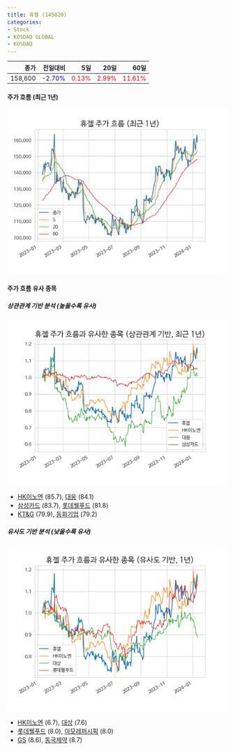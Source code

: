 ```yaml
---
title: 휴젤 (145020)
categories:
- Stock
- KOSDAQ GLOBAL
- KOSDAQ
---
```


|종가|전일대비|5일|20일|60일|
|---:|-------:|--:|---:|---:|
|158,600|<span style="color: blue">-2.70%</span>|<span style="color: red">0.13%</span>|<span style="color: red">2.99%</span>|<span style="color: red">11.61%</span>|

<!-- more -->


#### 주가 흐름 (최근 1년)
![145020](/assets/images/stock/145020.png)


#### 주가 흐름 유사 종목


##### 상관관계 기반 분석 (높을수록 유사)
![145020](/assets/images/stock/145020_corr.png)
- [HK이노엔](/195940/) (85.7), [대웅](/003090/) (84.1)
- [삼성카드](/029780/) (83.7), [롯데웰푸드](/280360/) (81.8)
- [KT&G](/033780/) (79.9), [동화기업](/025900/) (79.2)


##### 유사도 기반 분석 (낮을수록 유사)	
![145020](/assets/images/stock/145020_sim.png)
- [HK이노엔](/195940/) (6.7), [대상](/001680/) (7.6)
- [롯데웰푸드](/280360/) (8.0), [아모레퍼시픽](/090430/) (8.0)
- [GS](/078930/) (8.6), [동국제약](/086450/) (8.7)